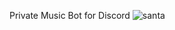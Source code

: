 Private Music Bot for Discord
![santa](https://github.com/pkhromchenko/87-music-bot/assets/43190693/11381c76-a46a-4263-a5c5-c1167efd8b70)

